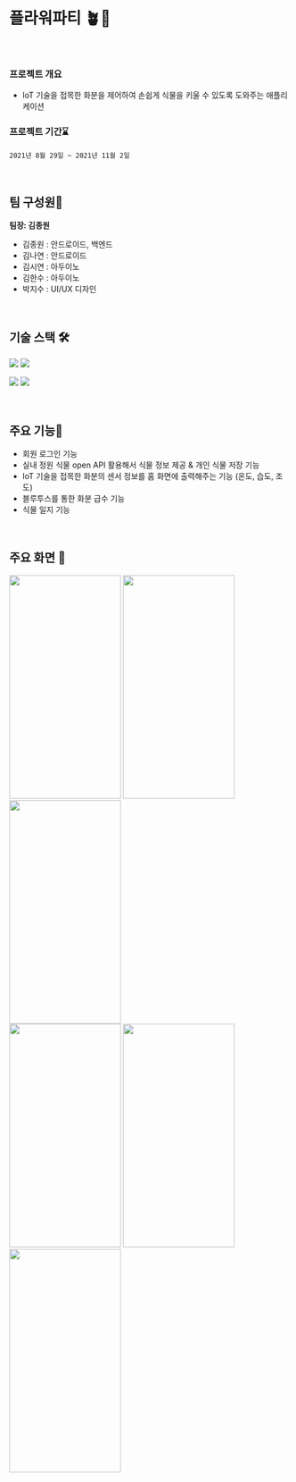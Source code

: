 #  플라워파티 🪴🌼

</br>

### 프로젝트 개요
- IoT 기술을 접목한 화분을 제어하여 손쉽게 식물을 키울 수 있도록 도와주는 애플리케이션



### 프로젝트 기간:hourglass:
`2021년 8월 29일 ~ 2021년 11월 2일`

</br>



## 팀 구성원🌿

**팀장: 김종원**  
- 김종원 : 안드로이드, 백엔드
- 김나연 : 안드로이드
- 김시연 : 아두이노
- 김한수 : 아두이노
- 박지수 : UI/UX 디자인

</br>

## 기술 스택 🛠

<img  src="https://img.shields.io/badge/Android-3DDC84?style=flat&logo=android&logoColor=white"> <img  src="https://img.shields.io/badge/Java-007396?style=flat&logo=java&logoColor=white">  

<img  src="https://img.shields.io/badge/php-777BB4?style=flat&logo=php&logoColor=white"> <img  src="https://img.shields.io/badge/Mysql-4479A1?style=flat&logo=mysql&logoColor=white">


</br>


## 주요 기능📍
- 회원 로그인 기능
- 실내 정원 식물 open API 활용해서 식물 정보 제공 & 개인 식물 저장 기능
- IoT 기술을 접목한 화분의 센서 정보를 홈 화면에 출력해주는 기능 (온도, 습도, 조도)
- 블루투스를 통한 화분 급수 기능
- 식물 일지 기능  


</br>


## 주요 화면 📱
<img src="https://user-images.githubusercontent.com/90269036/174293673-bc04610a-73c1-439a-acab-26aa5fc8e0cd.png" width="200" height="400"/> <img src="https://user-images.githubusercontent.com/90269036/174292704-34746d89-b7ed-4008-91a2-6dd96a1ccb91.png" width="200" height="400"/> <img src="https://user-images.githubusercontent.com/90269036/174293660-07d364f3-a793-4491-8428-693461fc2c15.png" width="200" height="400"/> </br>
<img src="https://user-images.githubusercontent.com/90269036/174293063-39e18f22-a716-4c14-ba43-dbd7fdab83f4.png" width="200" height="400"/> <img src="https://user-images.githubusercontent.com/90269036/174294429-51177260-92c8-4e40-ab30-76a6c0c6ad53.png" width="200" height="400"/> <img src="https://user-images.githubusercontent.com/90269036/174295352-bc1ea796-7be0-4571-b220-b13626d3f015.png" width="200" height="400"/>


</br>


